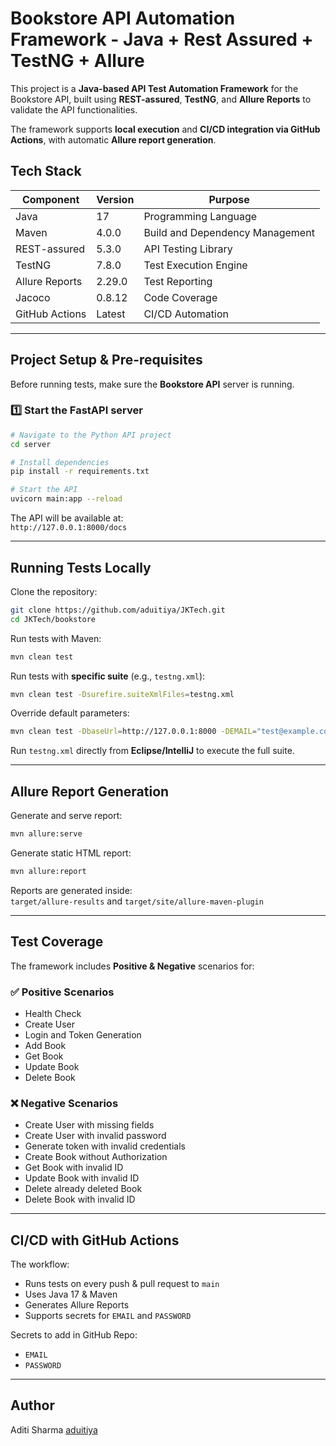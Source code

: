 # Bookstore API Automation Framework - Java + Rest Assured + TestNG + Allure

This project is a **Java-based API Test Automation Framework** for the Bookstore API, built using **REST-assured**, **TestNG**, and **Allure Reports** to validate the API functionalities.

The framework supports **local execution** and **CI/CD integration via GitHub Actions**, with automatic **Allure report generation**.

## Tech Stack

| Component      | Version | Purpose                         |
| -------------- | ------- | ------------------------------- |
| Java           | 17      | Programming Language            |
| Maven          | 4.0.0   | Build and Dependency Management |
| REST-assured   | 5.3.0   | API Testing Library             |
| TestNG         | 7.8.0   | Test Execution Engine           |
| Allure Reports | 2.29.0  | Test Reporting                  |
| Jacoco         | 0.8.12  | Code Coverage                   |
| GitHub Actions | Latest  | CI/CD Automation                |

---

## **Project Setup & Pre-requisites**

Before running tests, make sure the **Bookstore API** server is running.

### 1️⃣ Start the FastAPI server

```bash
# Navigate to the Python API project
cd server

# Install dependencies
pip install -r requirements.txt

# Start the API
uvicorn main:app --reload
```

The API will be available at:  
`http://127.0.0.1:8000/docs`

---

## **Running Tests Locally**

Clone the repository:

```bash
git clone https://github.com/aduitiya/JKTech.git
cd JKTech/bookstore
```

Run tests with Maven:

```bash
mvn clean test
```

Run tests with **specific suite** (e.g., `testng.xml`):

```bash
mvn clean test -Dsurefire.suiteXmlFiles=testng.xml
```

Override default parameters:

```bash
mvn clean test -DbaseUrl=http://127.0.0.1:8000 -DEMAIL="test@example.com" -DPASSWORD="YourPass123"
```

Run `testng.xml` directly from **Eclipse/IntelliJ** to execute the full suite.

---

## **Allure Report Generation**

Generate and serve report:

```bash
mvn allure:serve
```

Generate static HTML report:

```bash
mvn allure:report
```

Reports are generated inside:  
`target/allure-results` and `target/site/allure-maven-plugin`

---

## **Test Coverage**

The framework includes **Positive & Negative** scenarios for:

### ✅ Positive Scenarios

- Health Check
- Create User
- Login and Token Generation
- Add Book
- Get Book
- Update Book
- Delete Book

### ❌ Negative Scenarios

- Create User with missing fields
- Create User with invalid password
- Generate token with invalid credentials
- Create Book without Authorization
- Get Book with invalid ID
- Update Book with invalid ID
- Delete already deleted Book
- Delete Book with invalid ID

---

## **CI/CD with GitHub Actions**

The workflow:

- Runs tests on every push & pull request to `main`
- Uses Java 17 & Maven
- Generates Allure Reports
- Supports secrets for `EMAIL` and `PASSWORD`

Secrets to add in GitHub Repo:

- `EMAIL`
- `PASSWORD`

---

## **Author**

Aditi Sharma
[aduitiya](https://github.com/aduitiya)
